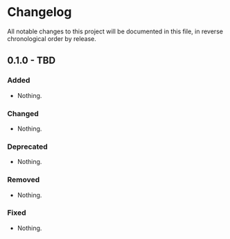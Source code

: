 # Changelog

All notable changes to this project will be documented in this file, in reverse chronological order by release.

## 0.1.0 - TBD

### Added

- Nothing.

### Changed

- Nothing.

### Deprecated

- Nothing.

### Removed

- Nothing.

### Fixed

- Nothing.

